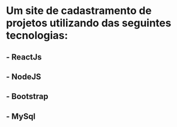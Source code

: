# Um site de cadastramento de projetos utilizando das seguintes tecnologias:
## - ReactJs
## - NodeJS
## - Bootstrap
## - MySql

